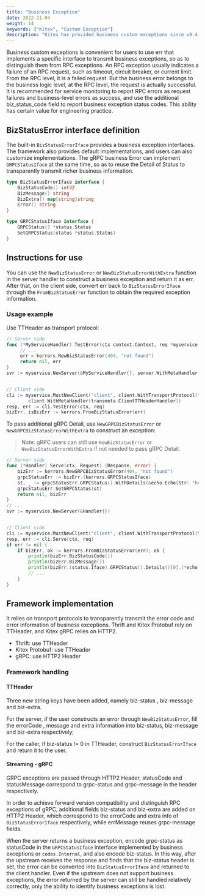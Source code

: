 ```yaml
---
title: "Business Exception"
date: 2022-11-04
weight: 14
keywords: ["Kitex", "Custom Exception"]
description: "Kitex has provided business custom exceptions since v0.4.3. This doc covers the interface definition, user usage, and framework implementation."
---
```


Business custom exceptions is convenient for users to use err that implements a specific interface to transmit business exceptions, so as to distinguish them from RPC exceptions. 
An RPC exception usually indicates a failure of an RPC request, such as timeout, circuit breaker, or current limit. From the RPC level, it is a failed request. 
But the business error belongs to the business logic level, at the RPC level, the request is actually successful. 
It is recommended for service monitoring to report RPC errors as request failures and business-level errors as success, and use the additional biz_status_code field to report business exception status codes. 
This ability has certain value for engineering practice.

## BizStatusError interface definition
The built-in `BizStatusErrorIface` provides a business exception interfaces. The framework also provides default implementations, and users can also customize implementations. 
The gRPC business Error can implement `GRPCStatusIface` at the same time, so as to reuse the Detail of Status to transparently transmit richer business information.

````go
type BizStatusErrorIface interface {
    BizStatusCode() int32
    BizMessage() string
    BizExtra() map[string]string
    Error() string
}

type GRPCStatusIface interface {
    GRPCStatus() *status.Status
    SetGRPCStatus(status *status.Status)
}
````

## Instructions for use
You can use the `NewBizStatusError` or `NewBizStatusErrorWithExtra` function in the server handler to construct a business exception and return it as err. After that, on the client side, convert err back to `BizStatusErrorIface` through the `FromBizStatusError` function to obtain the required exception information.

### Usage example
Use TTHeader as transport protocol:

````go
// Server side
func (*MyServiceHandler) TestError(ctx context.Context, req *myservice.Request) (r *myservice.Response, err error) {
     // ...
     err = kerrors.NewBizStatusError(404, "not found")
     return nil, err
}
svr := myservice.NewServer(&MyServiceHandler{}, server.WithMetaHandler(transmeta.ServerTTHeaderHandler))


// Client side
cli := myservice.MustNewClient("client", client.WithTransportProtocol(transport.TTHeader),
        client.WithMetaHandler(transmeta.ClientTTHeaderHandler))
resp, err := cli.TestError(ctx, req)
bizErr, isBizErr := kerrors.FromBizStatusError(err)
````

To pass additional gRPC Detail, use `NewGRPCBizStatusError` or `NewGRPCBizStatusErrorWithExtra` to construct an exception:
> Note: gRPC users can still use `NewBizStatusError` or `NewBizStatusErrorWithExtra` if not needed to pass gRPC Detail.

````go
// Server side
func (*Handler) Serve(ctx, Request) (Response, error) {
    bizErr := kerrors.NewGRPCBizStatusError(404, "not found")
    grpcStatusErr := bizErr.(kerrors.GRPCStatusIface)
    st, _ := grpcStatusErr.GRPCStatus().WithDetails(&echo.Echo{Str: "hello world"})
    grpcStatusErr.SetGRPCStatus(st)
    return nil, bizErr
}
// ...
svr := myservice.NewServer(&Handler{})


// Client side
cli := myservice.MustNewClient("client", client.WithTransportProtocol(transport.GRPC))
resp, err := cli.Serve(ctx, req)
if err != nil {
    if bizErr, ok := kerrors.FromBizStatusError(err); ok {
        println(bizErr.BizStatusCode())
        println(bizErr.BizMessage())
        println(bizErr.(status.Iface).GRPCStatus().Details()[0].(*echo.Echo).Str)
        // ...
    }
}
````

## Framework implementation
It relies on transport protocols to transparently transmit the error code and error information of business exceptions. Thrift and Kitex Protobuf rely on TTHeader, and Kitex gRPC relies on HTTP2.

- Thrift: use TTHeader
- Kitex Protobuf: use TTHeader
- gRPC: use HTTP2 Header

### Framework handling

#### TTHeader

Three new string keys have been added, namely biz-status , biz-message and biz-extra.

For the server, if the user constructs an error through `NewBizStatusError`, fill the errorCode , message and extra information into biz-status, biz-message and biz-extra respectively;

For the caller, if biz-status != 0 in TTHeader, construct `BizStatusErrorIface` and return it to the user.

#### Streaming - gRPC

GRPC exceptions are passed through HTTP2 Header, statusCode and statusMessage correspond to grpc-status and grpc-message in the header respectively.

In order to achieve forward version compatibility and distinguish RPC exceptions of gRPC, additional fields biz-status and biz-extra are added on HTTP2 Header, which correspond to the errorCode and extra info of `BizStatusErrorIface` respectively, while errMessage reuses grpc-message fields.

When the server returns a business exception, encode grpc-status as statusCode in the `GRPCStatusIface` interface implemented by business exceptions or `codes.Internal`, and also encode biz-status. In this way, after the upstream receives the response and finds that the biz-status header is set, the error can be converted into `BizStatusErrorIface` and returned to the client handler. Even if the upstream does not support business exceptions, the error returned by the server can still be handled relatively correctly, only the ability to identify business exceptions is lost.
